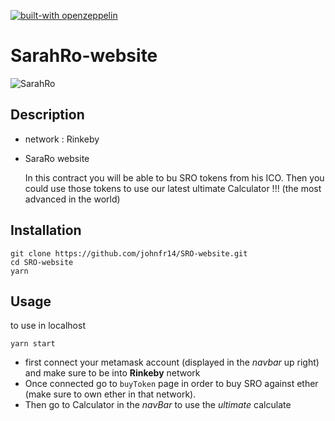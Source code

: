 [![built-with openzeppelin](https://img.shields.io/badge/built%20with-OpenZeppelin-3677FF)](https://docs.openzeppelin.com/)

# SarahRo-website
![SarahRo](./SardineRO.png)

## Description

- network : Rinkeby
- SaraRo website

  In this contract you will be able to bu SRO tokens from his ICO.
  Then you could use those tokens to use our latest ultimate Calculator !!! (the most advanced in the world)


## Installation

```
git clone https://github.com/johnfr14/SRO-website.git
cd SRO-website
yarn
```

## Usage
to use in localhost
```
yarn start
```
- first connect your metamask account (displayed in the *navbar* up right) and make sure to be into **Rinkeby** network
- Once connected go to `buyToken` page in order to buy SRO against ether (make sure to own ether in that network).
- Then go to Calculator in the *navBar* to use the *ultimate* calculate
